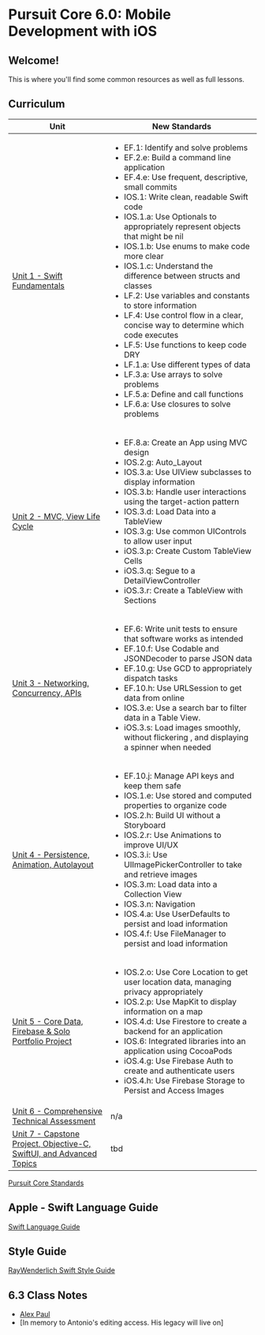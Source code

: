 # Pursuit Core 6.0: Mobile Development with iOS

## Welcome!

This is where you'll find some common resources as well as full lessons.

## Curriculum

| Unit | New Standards |
| --- | --- |
| [Unit 1 - Swift Fundamentals](./fundamentals/README.md) | <ul><li>EF.1: Identify and solve problems</li><li>EF.2.e: Build a command line application</li><li>EF.4.e: Use frequent, descriptive, small commits</li><li>IOS.1: Write clean, readable Swift code</li><li>IOS.1.a: Use Optionals to appropriately represent objects that might be nil</li><li>IOS.1.b: Use enums to make code more clear</li><li>IOS.1.c: Understand the difference between structs and classes</li><li>LF.2: Use variables and constants to store information</li><li>LF.4: Use control flow in a clear, concise way to determine which code executes</li><li>LF.5: Use functions to keep code DRY</li><li>LF.1.a: Use different types of data</li><li>LF.3.a: Use arrays to solve problems</li><li>LF.5.a: Define and call functions</li><li>LF.6.a: Use closures to solve problems</li></ul> |
| [Unit 2 - MVC, View Life Cycle](./mvc-view-lifecycle/README.md)| <ul><li>EF.8.a: Create an App using MVC design</li><li>IOS.2.g: Auto_Layout</li><li>IOS.3.a: Use UIView subclasses to display information</li><li>IOS.3.b: Handle user interactions using the target-action pattern</li><li>IOS.3.d: Load Data into a TableView</li><li>IOS.3.g: Use common UIControls to allow user input</li><li>iOS.3.p: Create Custom TableView Cells</li><li>iOS.3.q: Segue to a DetailViewController</li><li>iOS.3.r: Create a TableView with Sections</li></ul> |
| [Unit 3 - Networking, Concurrency, APIs](./networking-concurrency-apis/README.md) | <ul><li>EF.6: Write unit tests to ensure that software works as intended</li><li>EF.10.f: Use Codable and JSONDecoder to parse JSON data</li><li>EF.10.g: Use GCD to appropriately dispatch tasks</li><li>EF.10.h: Use URLSession to get data from online</li><li>IOS.3.e: Use a search bar to filter data in a Table View.</li><li>iOS.3.s: Load images smoothly, without flickering , and displaying a spinner when needed</li></ul> |
| [Unit 4 - Persistence, Animation, Autolayout](./persistence-animation-autolayout/README.md) | <ul><li>EF.10.j: Manage API keys and keep them safe</li><li>IOS.1.e: Use stored and computed properties to organize code</li><li>IOS.2.h: Build UI without a Storyboard</li><li>IOS.2.r: Use Animations to improve UI/UX</li><li>IOS.3.i: Use UIImagePickerController to take and retrieve images</li><li>IOS.3.m: Load data into a Collection View</li><li>IOS.3.n: Navigation</li><li>IOS.4.a: Use UserDefaults to persist and load information</li><li>IOS.4.f: Use FileManager to persist and load information</li></ul> |
| [Unit 5 - Core Data, Firebase & Solo Portfolio Project](./core-data-firebase-and-solo-portfolio-project/README.md) | <ul><li>IOS.2.o: Use Core Location to get user location data, managing privacy appropriately</li><li>IOS.2.p: Use MapKit to display information on a map</li><li>IOS.4.d: Use Firestore to create a backend for an application</li><li>IOS.6: Integrated libraries into an application using CocoaPods</li><li>iOS.4.g: Use Firebase Auth to create and authenticate users</li><li>iOS.4.h: Use Firebase Storage to Persist and Access Images</li></ul> |
| [Unit 6 - Comprehensive Technical Assessment](./comprehensive-technical-assessment) | n/a |
| [Unit 7 - Capstone Project, Objective-C, SwiftUI, and Advanced Topics](./obj-c-and-advanced-topics) | tbd |

[Pursuit Core Standards](https://joinpursuit.github.io/Pursuit-Core-Standards/)


## Apple - Swift Language Guide
[Swift Language Guide](https://docs.swift.org/swift-book/LanguageGuide/TheBasics.html)  

## Style Guide
[RayWenderlich Swift Style Guide](https://github.com/raywenderlich/swift-style-guide#spacing)

## 6.3 Class Notes

- [Alex Paul](https://github.com/alexpaul/lecture-resources)
- [In memory to Antonio's editing access. His legacy will live on]
